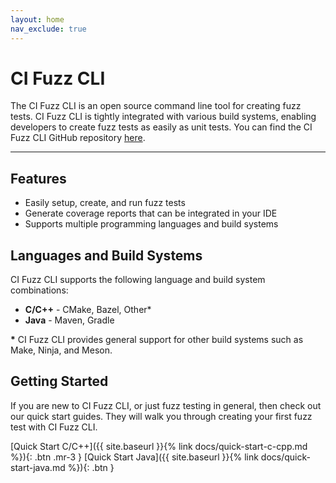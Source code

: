 ```yaml
---
layout: home
nav_exclude: true
---
```


# **CI Fuzz CLI**

The CI Fuzz CLI is an open source command line tool for creating fuzz tests. CI Fuzz CLI is tightly integrated with various build systems, enabling developers to create fuzz tests as easily as unit tests. You can find the CI Fuzz CLI GitHub repository [here](https://github.com/CodeIntelligenceTesting/cifuzz).

---

## Features

* Easily setup, create, and run fuzz tests
* Generate coverage reports that can be integrated in your IDE
* Supports multiple programming languages and build systems

## Languages and Build Systems

CI Fuzz CLI supports the following language and build system combinations:

* **C/C++** - CMake, Bazel, Other*
* **Java** - Maven, Gradle

**\*** CI Fuzz CLI provides general support for other build systems such as Make, Ninja, and Meson.

## Getting Started

If you are new to CI Fuzz CLI, or just fuzz testing in general, then check out our quick start guides. They will walk you through creating your first fuzz test with CI Fuzz CLI.

<span class="fs-4">
[Quick Start C/C++]({{ site.baseurl }}{% link docs/quick-start-c-cpp.md %}){: .btn .mr-3 } 
[Quick Start Java]({{ site.baseurl }}{% link docs/quick-start-java.md %}){: .btn }
</span>


